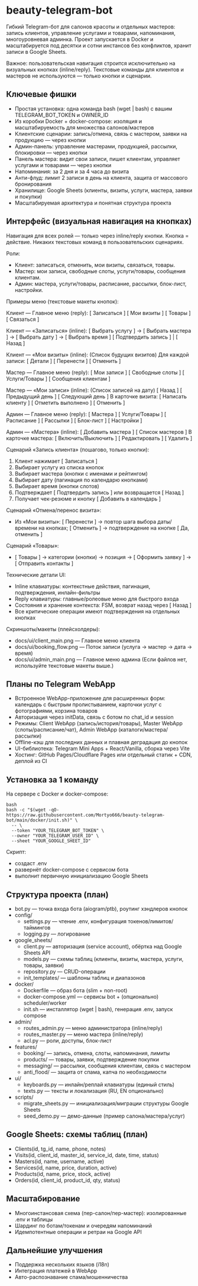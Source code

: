 # beauty-telegram-bot
Гибкий Telegram-бот для салонов красоты и отдельных мастеров: запись клиентов, управление услугами и товарами, напоминания, многоуровневая админка. Проект запускается в Docker и масштабируется под десятки и сотни инстансов без конфликтов, хранит записи в Google Sheets.

Важное: пользовательская навигация строится исключительно на визуальных кнопках (inline/reply). Текстовые команды для клиентов и мастеров не используются — только кнопки и сценарии.

## Ключевые фишки
- Простая установка: одна команда bash (wget | bash) с вашим TELEGRAM_BOT_TOKEN и OWNER_ID
- Из коробки Docker + docker-compose: изоляция и масштабируемость для множества салонов/мастеров
- Клиентские сценарии: запись/отмена, связь с мастером, заявки на продукцию — через кнопки
- Админ-панель: управление мастерами, продукцией, рассылки, блокировки — через кнопки
- Панель мастера: видит свои записи, пишет клиентам, управляет услугами и товарами — через кнопки
- Напоминания: за 2 дня и за 4 часа до визита
- Анти-флуд: лимит 2 записи в день на клиента, защита от массового бронирования
- Хранилище: Google Sheets (клиенты, визиты, услуги, мастера, заявки и покупки)
- Масштабируемая архитектура и понятная структура проекта

## Интерфейс (визуальная навигация на кнопках)
Навигация для всех ролей — только через inline/reply кнопки. Кнопка = действие. Никаких текстовых команд в пользовательских сценариях.

Роли:
- Клиент: записаться, отменить, мои визиты, связаться, товары.
- Мастер: мои записи, свободные слоты, услуги/товары, сообщения клиентам.
- Админ: мастера, услуги/товары, расписание, рассылки, блок-лист, настройки.

Примеры меню (текстовые макеты кнопок):

Клиент — Главное меню (reply):
[ Записаться ]  [ Мои визиты ]
[ Товары ]      [ Связаться ]

Клиент — «Записаться» (inline):
[ Выбрать услугу ] → [ Выбрать мастера ] → [ Выбрать дату ] → [ Выбрать время ]
[ Подтвердить запись ] | [ Назад ]

Клиент — «Мои визиты» (inline):
(Список будущих визитов)
Для каждой записи: [ Детали ] [ Перенести ] [ Отменить ]

Мастер — Главное меню (reply):
[ Мои записи ]  [ Свободные слоты ]
[ Услуги/Товары ] [ Сообщения клиентам ]

Мастер — «Мои записи» (inline):
(Список записей на дату)
[ Назад ] [ Предыдущий день ] [ Следующий день ]
В карточке визита: [ Написать клиенту ] [ Отметить выполнено ] [ Отменить ]

Админ — Главное меню (reply):
[ Мастера ]  [ Услуги/Товары ]
[ Расписание ] [ Рассылки ]
[ Блок-лист ] [ Настройки ]

Админ — «Мастера» (inline):
[ Добавить мастера ] [ Список мастеров ]
В карточке мастера: [ Включить/Выключить ] [ Редактировать ] [ Удалить ]

Сценарий «Запись клиента» (пошагово, только кнопки):
1) Клиент нажимает [ Записаться ]
2) Выбирает услугу из списка кнопок
3) Выбирает мастера (кнопки с именами и рейтингом)
4) Выбирает дату (пагинация по календарю кнопками)
5) Выбирает время (кнопки слотов)
6) Подтверждает [ Подтвердить запись ] или возвращается [ Назад ]
7) Получает чек-резюме и кнопку [ Добавить в календарь ]

Сценарий «Отмена/перенос визита»:
- Из «Мои визиты»: [ Перенести ] → повтор шага выбора даты/времени на кнопках; [ Отменить ] → подтверждение на кнопке [ Да, отменить ]

Сценарий «Товары»:
- [ Товары ] → категории (кнопки) → позиция → [ Оформить заявку ] → [ Отправить контакты ]

Технические детали UI:
- Inline клавиатуры: контекстные действия, пагинация, подтверждения, инлайн-фильтры
- Reply клавиатуры: главные/ролеовые меню для быстрого входа
- Состояния и хранение контекста: FSM, возврат назад через [ Назад ]
- Все критические операции имеют подтверждения на отдельных кнопках

Скриншоты/макеты (плейсхолдеры):
- docs/ui/client_main.png — Главное меню клиента
- docs/ui/booking_flow.png — Поток записи (услуга → мастер → дата → время)
- docs/ui/admin_main.png — Главное меню админа
(Если файлов нет, используйте текстовые макеты выше.)

## Планы по Telegram WebApp
- Встроенное WebApp-приложение для расширенных форм: календарь с быстрым пролистыванием, карточки услуг с фотографиями, корзина товаров
- Авторизация через initData, связь с ботом по chat_id и session
- Режимы: Client WebApp (запись/история/товары), Master WebApp (слоты/расписание/чат), Admin WebApp (каталоги/мастера/рассылки)
- Offline-кэш для последних данных и плавная деградация до кнопок
- UI-библиотека: Telegram Mini Apps + React/Vanilla, сборка через Vite
- Хостинг: GitHub Pages/Cloudflare Pages или отдельный статиκ + CDN, деплой из CI

## Установка за 1 команду
На сервере с Docker и docker-compose:
```
bash
bash -c "$(wget -qO- https://raw.githubusercontent.com/Mortyo666/beauty-telegram-bot/main/docker/init.sh)" \
  -- \
  --token "YOUR_TELEGRAM_BOT_TOKEN" \
  --owner "YOUR_TELEGRAM_USER_ID" \
  --sheet "YOUR_GOOGLE_SHEET_ID"
```
Скрипт:
- создаст .env
- развернёт docker-compose с сервисом бота
- выполнит первичную инициализацию Google Sheets

## Структура проекта (план)
- bot.py — точка входа бота (aiogram/ptb), роутинг хэндлеров кнопок
- config/
  - settings.py — чтение .env, конфигурация токенов/лимитов/таймингов
  - logging.py — логирование
- google_sheets/
  - client.py — авторизация (service account), обёртка над Google Sheets API
  - models.py — схемы таблиц (клиенты, визиты, мастера, услуги, товары, заявки)
  - repository.py — CRUD-операции
  - init_templates/ — шаблоны таблиц и диапазонов
- docker/
  - Dockerfile — образ бота (slim + non-root)
  - docker-compose.yml — сервисы bot + (опционально) scheduler/worker
  - init.sh — инсталлятор (wget | bash), генерация .env, запуск compose
- admin/
  - routes_admin.py — меню администратора (inline/reply)
  - routes_master.py — меню мастера (inline/reply)
  - acl.py — роли, доступы, блок-лист
- features/
  - booking/ — запись, отмена, слоты, напоминания, лимиты
  - products/ — товары, заявки, подтверждение покупки
  - messaging/ — рассылки, сообщения клиентам, связь с мастером
  - anti_flood/ — защита от спама, капча по необходимости
- ui/
  - keyboards.py — инлайн/реплай клавиатуры (единый стиль)
  - texts.py — тексты и локализация (RU, EN опционально)
- scripts/
  - migrate_sheets.py — инициализация/миграции структуры Google Sheets
  - seed_demo.py — демо-данные (пример салона/мастера/услуг)

## Google Sheets: схемы таблиц (план)
- Clients(id, tg_id, name, phone, notes)
- Visits(id, client_id, master_id, service_id, date, time, status)
- Masters(id, name, username, active)
- Services(id, name, price, duration, active)
- Products(id, name, price, stock, active)
- Orders(id, client_id, product_id, qty, status)

## Масштабирование
- Многоинстансовая схема (пер-салон/пер-мастер): изолированные .env и таблицы
- Шардинг по ботам/токенам и очередям напоминаний
- Идемпотентные операции и ретраи на Google API

## Дальнейшие улучшения
- Поддержка нескольких языков (i18n)
- Интеграция платежей в WebApp
- Авто-распознавание спама/мошенничества
